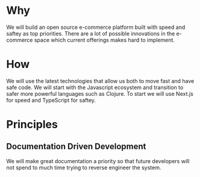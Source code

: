 # Why
We will build an open source e-commerce platform built with speed and saftey as top priorities. There are a lot of possible innovations in the e-commerce space which current offerings makes hard to implement.

# How
We will use the latest technologies that allow us both to move fast and have safe code. We will start with the Javascript ecosystem and transition to safer more powerful languages such as Clojure. To start we will use Next.js for speed and TypeScript for saftey.

# Principles
## Documentation Driven Development
We will make great documentation a priority so that future developers will not spend to much time trying to reverse engineer the system.
